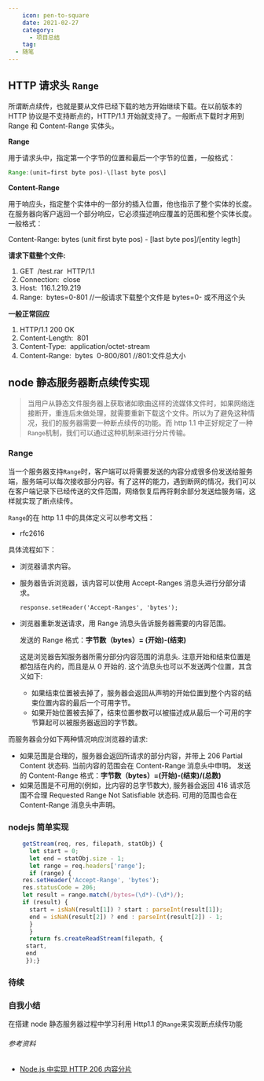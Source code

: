 ```yaml
---    
    icon: pen-to-square
    date: 2021-02-27
    category:
      - 项目总结
    tag:
  - 随笔
---
```


## HTTP 请求头 `Range`

所谓断点续传，也就是要从文件已经下载的地方开始继续下载。在以前版本的 HTTP 协议是不支持断点的，HTTP/1.1 开始就支持了。一般断点下载时才用到 Range 和 Content-Range 实体头。

**Range**

用于请求头中，指定第一个字节的位置和最后一个字节的位置，一般格式：

```js
Range:(unit=first byte pos)-\[last byte pos\] 
```

**Content-Range**

用于响应头，指定整个实体中的一部分的插入位置，他也指示了整个实体的长度。在服务器向客户返回一个部分响应，它必须描述响应覆盖的范围和整个实体长度。一般格式：

Content-Range: bytes (unit first byte pos) - \[last byte pos\]/\[entity legth\]

**请求下载整个文件:**

1.  GET  /test.rar  HTTP/1.1
2.  Connection:  close
3.  Host:  116.1.219.219
4.  Range:  bytes=0-801 //一般请求下载整个文件是 bytes=0- 或不用这个头

**一般正常回应**

1.  HTTP/1.1 200 OK
2.  Content-Length:  801
3.  Content-Type:  application/octet-stream
4.  Content-Range:  bytes  0-800/801 //801:文件总大小

## node 静态服务器断点续传实现

> 当用户从静态文件服务器上获取诸如歌曲这样的流媒体文件时，如果网络连接断开，重连后未做处理，就需要重新下载这个文件。所以为了避免这种情况，我们的服务器需要一种断点续传的功能。而 http 1.1 中正好规定了一种`Range`机制，我们可以通过这种机制来进行分片传输。

### Range

当一个服务器支持`Range`时，客户端可以将需要发送的内容分成很多份发送给服务端，服务端可以每次接收部分内容。有了这样的能力，遇到断网的情况，我们可以在客户端记录下已经传送的文件范围，网络恢复后再将剩余部分发送给服务端，这样就实现了断点续传。

`Range`的在 http 1.1 中的具体定义可以参考文档：

- rfc2616

具体流程如下：

- 浏览器请求内容。
- 服务器告诉浏览器，该内容可以使用 Accept-Ranges 消息头进行分部分请求。

      response.setHeader('Accept-Ranges', 'bytes');

- 浏览器重新发送请求，用 Range 消息头告诉服务器需要的内容范围。

  发送的 Range 格式：**字节数（bytes）= (开始)-(结束)**

  这是浏览器告知服务器所需分部分内容范围的消息头. 注意开始和结束位置是都包括在内的，而且是从 0 开始的. 这个消息头也可以不发送两个位置，其含义如下:

  - 如果结束位置被去掉了，服务器会返回从声明的开始位置到整个内容的结束位置内容的最后一个可用字节。
  - 如果开始位置被去掉了，结束位置参数可以被描述成从最后一个可用的字节算起可以被服务器返回的字节数。

而服务器会分如下两种情况响应浏览器的请求:

- 如果范围是合理的，服务器会返回所请求的部分内容，并带上 206 Partial Content 状态码. 当前内容的范围会在 Content-Range 消息头中申明。 发送的 Content-Range 格式：**字节数（bytes）=(开始)-(结束)/(总数)**
- 如果范围是不可用的(例如，比内容的总字节数大), 服务器会返回 416 请求范围不合理 Requested Range Not Satisfiable 状态码. 可用的范围也会在 Content-Range 消息头中声明。

### nodejs 简单实现

```js
    getStream(req, res, filepath, statObj) {
      let start = 0;
      let end = statObj.size - 1;
      let range = req.headers['range'];
      if (range) {
    res.setHeader('Accept-Range', 'bytes');
    res.statusCode = 206;
    let result = range.match(/bytes=(\d*)-(\d*)/);
    if (result) {
      start = isNaN(result[1]) ? start : parseInt(result[1]);
      end = isNaN(result[2]) ? end : parseInt(result[2]) - 1;
      }
      }
      return fs.createReadStream(filepath, {
     start,
     end
     });}
```

### 待续

### 自我小结

在搭建 node 静态服务器过程中学习利用 Http1.1 的`Range`来实现断点续传功能

###### 参考资料

- [Node.js 中实现 HTTP 206 内容分片](https://link.juejin.im?target=http%3A%2F%2Fdeveloper.51cto.com%2Fart%2F201409%2F451095.htm)
